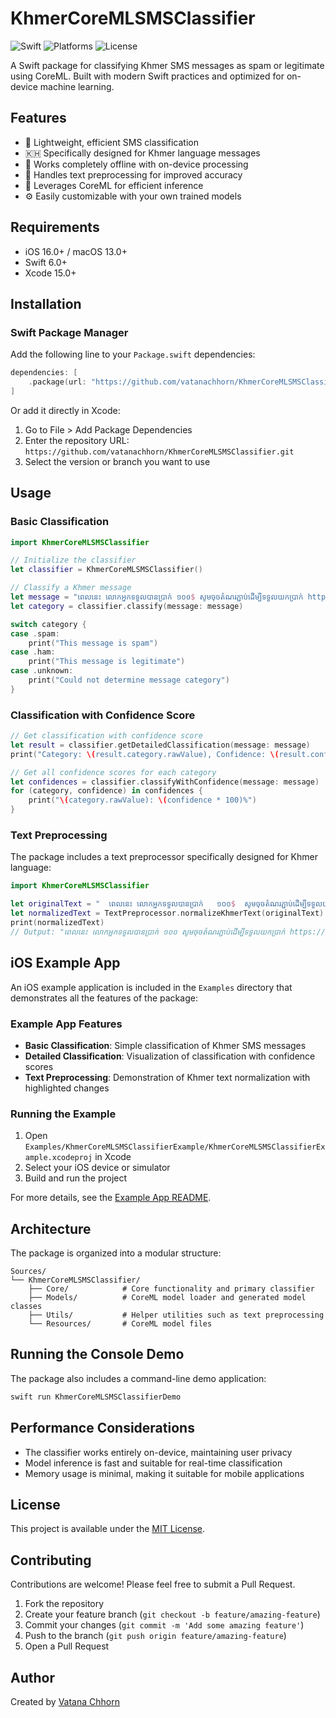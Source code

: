 # KhmerCoreMLSMSClassifier

![Swift](https://img.shields.io/badge/Swift-6.0-orange.svg)
![Platforms](https://img.shields.io/badge/Platforms-iOS%2016.0+%20|%20macOS%2013.0+-lightgrey.svg)
![License](https://img.shields.io/badge/License-MIT-blue.svg)

A Swift package for classifying Khmer SMS messages as spam or legitimate using CoreML. Built with modern Swift practices and optimized for on-device machine learning.

## Features

- 🚀 Lightweight, efficient SMS classification
- 🇰🇭 Specifically designed for Khmer language messages
- 📱 Works completely offline with on-device processing
- 🔄 Handles text preprocessing for improved accuracy
- 🧠 Leverages CoreML for efficient inference
- ⚙️ Easily customizable with your own trained models

## Requirements

- iOS 16.0+ / macOS 13.0+
- Swift 6.0+
- Xcode 15.0+

## Installation

### Swift Package Manager

Add the following line to your `Package.swift` dependencies:

```swift
dependencies: [
    .package(url: "https://github.com/vatanachhorn/KhmerCoreMLSMSClassifier.git", from: "1.0.0")
]
```

Or add it directly in Xcode:

1. Go to File > Add Package Dependencies
2. Enter the repository URL: `https://github.com/vatanachhorn/KhmerCoreMLSMSClassifier.git`
3. Select the version or branch you want to use

## Usage

### Basic Classification

```swift
import KhmerCoreMLSMSClassifier

// Initialize the classifier
let classifier = KhmerCoreMLSMSClassifier()

// Classify a Khmer message
let message = "ពេលនេះ​ លោកអ្នកទទួលបានប្រាក់ ១០០$ សូមចុចតំណរភ្ជាប់ដើម្បីទទួលយកប្រាក់ https://example.com/claim"
let category = classifier.classify(message: message)

switch category {
case .spam:
    print("This message is spam")
case .ham:
    print("This message is legitimate")
case .unknown:
    print("Could not determine message category")
}
```

### Classification with Confidence Score

```swift
// Get classification with confidence score
let result = classifier.getDetailedClassification(message: message)
print("Category: \(result.category.rawValue), Confidence: \(result.confidence * 100)%")

// Get all confidence scores for each category
let confidences = classifier.classifyWithConfidence(message: message)
for (category, confidence) in confidences {
    print("\(category.rawValue): \(confidence * 100)%")
}
```

### Text Preprocessing

The package includes a text preprocessor specifically designed for Khmer language:

```swift
import KhmerCoreMLSMSClassifier

let originalText = "  ពេលនេះ​ លោកអ្នកទទួលបានប្រាក់   ១០០$  សូមចុចតំណរភ្ជាប់ដើម្បីទទួលយកប្រាក់ https://example.com/claim  "
let normalizedText = TextPreprocessor.normalizeKhmerText(originalText)
print(normalizedText)
// Output: "ពេលនេះ លោកអ្នកទទួលបានប្រាក់ ១០០ សូមចុចតំណរភ្ជាប់ដើម្បីទទួលយកប្រាក់ https://example.com/claim"
```

## iOS Example App

An iOS example application is included in the `Examples` directory that demonstrates all the features of the package:

### Example App Features

- **Basic Classification**: Simple classification of Khmer SMS messages
- **Detailed Classification**: Visualization of classification with confidence scores
- **Text Preprocessing**: Demonstration of Khmer text normalization with highlighted changes

### Running the Example

1. Open `Examples/KhmerCoreMLSMSClassifierExample/KhmerCoreMLSMSClassifierExample.xcodeproj` in Xcode
2. Select your iOS device or simulator
3. Build and run the project

For more details, see the [Example App README](Examples/KhmerCoreMLSMSClassifierExample/README.md).

## Architecture

The package is organized into a modular structure:

```
Sources/
└── KhmerCoreMLSMSClassifier/
    ├── Core/            # Core functionality and primary classifier
    ├── Models/          # CoreML model loader and generated model classes
    ├── Utils/           # Helper utilities such as text preprocessing
    └── Resources/       # CoreML model files
```

## Running the Console Demo

The package also includes a command-line demo application:

```bash
swift run KhmerCoreMLSMSClassifierDemo
```

## Performance Considerations

- The classifier works entirely on-device, maintaining user privacy
- Model inference is fast and suitable for real-time classification
- Memory usage is minimal, making it suitable for mobile applications

## License

This project is available under the [MIT License](LICENSE).

## Contributing

Contributions are welcome! Please feel free to submit a Pull Request.

1. Fork the repository
2. Create your feature branch (`git checkout -b feature/amazing-feature`)
3. Commit your changes (`git commit -m 'Add some amazing feature'`)
4. Push to the branch (`git push origin feature/amazing-feature`)
5. Open a Pull Request

## Author

Created by [Vatana Chhorn](https://github.com/vatanachhorn)